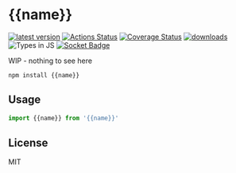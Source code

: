 # {{name}}
[![latest version](https://img.shields.io/npm/v/{{name}}.svg)](https://www.npmjs.com/package/{{name}})
[![Actions Status](https://github.com/bcomnes/{{name}}/workflows/tests/badge.svg)](https://github.com/bcomnes/{{name}}/actions)
[![Coverage Status](https://coveralls.io/repos/github/bcomnes/{{name}}/badge.svg?branch=master)](https://coveralls.io/github/bcomnes/{{name}}?branch=master)
[![downloads](https://img.shields.io/npm/dm/{{name}}.svg)](https://npmtrends.com/{{name}})
![Types in JS](https://img.shields.io/badge/types_in_js-yes-brightgreen)
[![Socket Badge](https://socket.dev/api/badge/npm/package/{{name}})](https://socket.dev/npm/package/{{name}})

WIP - nothing to see here

```
npm install {{name}}
```

## Usage

``` js
import {{name}} from '{{name}}'
```

## License

MIT
